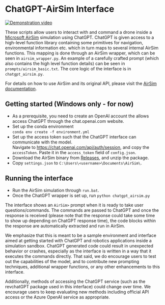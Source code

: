 # ChatGPT-AirSim Interface

[![Demonstration video](https://user-images.githubusercontent.com/2274262/220219715-40738959-6ad9-4aa4-b369-9d7d8e9a7b6f.png)](https://www.youtube.com/watch?v=iE5tZ6_ZYE8)

These scripts allow users to interact with and command a drone inside a [Microsoft AirSim](https://github.com/microsoft/AirSim) simulation using ChatGPT. ChatGPT is given access to a high-level function library containing some primitives for navigation, environmental information etc. which in turn maps to several internal AirSim functions. This mapping is done through an AirSim wrapper, which can be seen in `airsim_wrapper.py`. An example of a carefully crafted prompt (which also contains the high level function details) can be seen in `prompts/airsim_basic.txt`. The core logic of the interface is in `chatgpt_airsim.py`.

For details on how to use AirSim and its original API, please visit the [AirSim documentation](https://microsoft.github.io/AirSim/).

## Getting started (Windows only - for now)
- As a prerequisite, you need to create an OpenAI account the allows access ChatGPT through the chat.openai.com website.
- Set up the conda environment  
`conda env create -f environment.yml`
- Set up the access token such that the ChatGPT interface can communicate with the model.   
Navigate to https://chat.openai.com/api/auth/session, and copy the `accessToken`. Paste it in the `access_token` field of `config.json`. 
- Download the AirSim binary from [Releases](https://github.com/microsoft/PromptCraft-Robotics/releases), and unzip the package.
- Copy `settings.json` to `C:\Users\<username>\Documents\AirSim\`.
  
## Running the interface
- Run the AirSim simulation through `run.bat`.
- Once the ChatGPT wrapper is set up, run `python chatgpt_airsim.py`

The interface shows an `AirSim>` prompt when it is ready to take user questions/commands. The commands are passed to ChatGPT and once the response is received (please note that the response could take some time to show up depending on ChatGPT response time), the code blocks within the response are automatically extracted and run in AirSim. 

We emphasize that this is meant to be a sample environment and interface aimed at getting started with ChatGPT and robotics applications inside a simulation sandbox. ChatGPT generated code could result in unexpected behavior or crashes, especially as the interface is written in a way that it executes the commands directly. That said, we do encourage users to test out the capabilities of the model, and to contribute new prompting techniques, additional wrapper functions, or any other enhancements to this interface.

Additionally, methods of accessing the ChatGPT service (such as the revchatGPT package used in this interface) could change over time. We encourage users to keep evaluating new methods including official API access or the Azure OpenAI service as appropriate.
